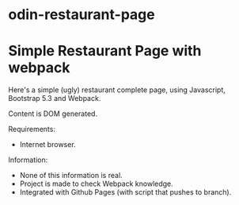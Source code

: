 # odin-restaurant-page
# Simple Restaurant Page with webpack

Here's a simple (ugly) restaurant complete page, using Javascript, Bootstrap 5.3 and Webpack.

Content is DOM generated.

Requirements:

- Internet browser.


Information:

- None of this information is real.
- Project is made to check Webpack knowledge.
- Integrated with Github Pages (with script that pushes to branch).